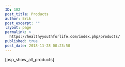 ```yaml
---
ID: 102
post_title: Products
author: Erik
post_excerpt: ""
layout: page
permalink: >
  https://healthyyouthforlife.com/index.php/products/
published: true
post_date: 2018-11-28 00:23:50
---
```

[asp_show_all_products]